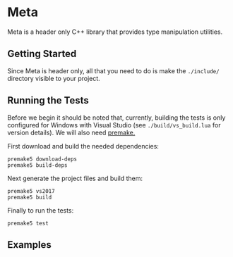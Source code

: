 # Meta

Meta is a header only C++ library that provides type manipulation utilities.

## Getting Started

Since Meta is header only, all that you need to do is make the `./include/` directory visible to your project.

## Running the Tests

Before we begin it should be noted that, currently, building the tests is only configured for Windows with Visual Studio (see `./build/vs_build.lua` for version details). We will also need [premake.](https://github.com/premake/premake-core)

First download and build the needed dependencies:

```Batchfile
premake5 download-deps
premake5 build-deps
```

Next generate the project files and build them:

```Batchfile
premake5 vs2017
premake5 build
```

Finally to run the tests:

```Batchfile
premake5 test
```

## Examples
